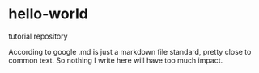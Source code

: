 # hello-world
tutorial repository


According to google .md is just a markdown file standard, pretty close to common text. So nothing I write here will have too much impact.
